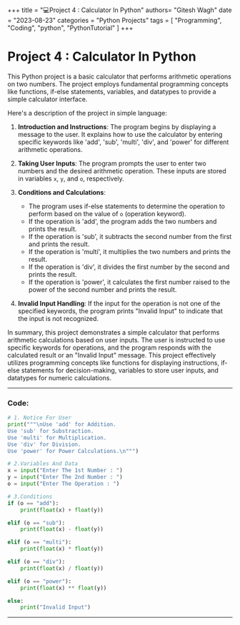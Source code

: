 +++
title = "💻Project 4 : Calculator In Python"
authors= "Gitesh Wagh"
date = "2023-08-23"
categories = "Python Projects"
tags = [
  "Programming", 
  "Coding",
  "python",
  "PythonTutorial"
]
+++

# **Project 4 : Calculator In Python**

This Python project is a basic calculator that performs arithmetic operations on two numbers. The project employs fundamental programming concepts like functions, if-else statements, variables, and datatypes to provide a simple calculator interface.

Here's a description of the project in simple language:

1. **Introduction and Instructions**: The program begins by displaying a message to the user. It explains how to use the calculator by entering specific keywords like 'add', 'sub', 'multi', 'div', and 'power' for different arithmetic operations.

2. **Taking User Inputs**: The program prompts the user to enter two numbers and the desired arithmetic operation. These inputs are stored in variables `x`, `y`, and `o`, respectively.

3. **Conditions and Calculations**:
   - The program uses if-else statements to determine the operation to perform based on the value of `o` (operation keyword).
   - If the operation is 'add', the program adds the two numbers and prints the result.
   - If the operation is 'sub', it subtracts the second number from the first and prints the result.
   - If the operation is 'multi', it multiplies the two numbers and prints the result.
   - If the operation is 'div', it divides the first number by the second and prints the result.
   - If the operation is 'power', it calculates the first number raised to the power of the second number and prints the result.

4. **Invalid Input Handling**: If the input for the operation is not one of the specified keywords, the program prints "Invalid Input" to indicate that the input is not recognized.

In summary, this project demonstrates a simple calculator that performs arithmetic calculations based on user inputs. The user is instructed to use specific keywords for operations, and the program responds with the calculated result or an "Invalid Input" message. This project effectively utilizes programming concepts like functions for displaying instructions, if-else statements for decision-making, variables to store user inputs, and datatypes for numeric calculations.

*********************

### Code:

````python
# 1. Notice For User
print("""\nUse 'add' for Addition.
Use 'sub' for Substraction.
Use 'multi' for Multiplication.
Use 'div' for Division.
Use 'power' for Power Calculations.\n""")

# 2.Variables And Data
x = input("Enter The 1st Number : ")
y = input("Enter The 2nd Number : ")
o = input("Enter The Operation : ")

# 3.Conditions
if (o == "add"):
    print(float(x) + float(y))

elif (o == "sub"):
    print(float(x) - float(y))

elif (o == "multi"):
    print(float(x) * float(y))

elif (o == "div"):
    print(float(x) / float(y))

elif (o == "power"):
    print(float(x) ** float(y)) 

else:
    print("Invalid Input")
````


**************************************
